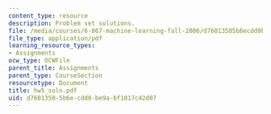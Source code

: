 ```yaml
---
content_type: resource
description: Problem set solutions.
file: /media/courses/6-867-machine-learning-fall-2006/d76013505b6ecdd0be9abf1817c42d07_hw5_soln.pdf
file_type: application/pdf
learning_resource_types:
- Assignments
ocw_type: OCWFile
parent_title: Assignments
parent_type: CourseSection
resourcetype: Document
title: hw5_soln.pdf
uid: d7601350-5b6e-cdd0-be9a-bf1817c42d07
---
```

